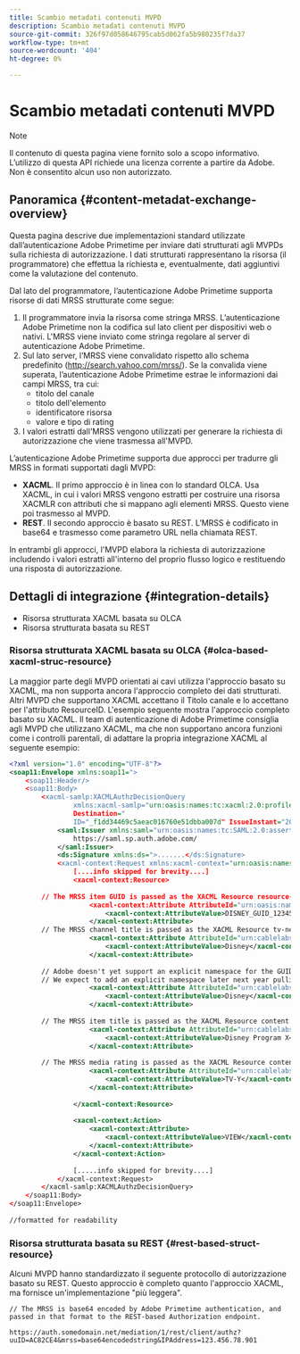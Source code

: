 ```yaml
---
title: Scambio metadati contenuti MVPD
description: Scambio metadati contenuti MVPD
source-git-commit: 326f97d058646795cab5d062fa5b980235f7da37
workflow-type: tm+mt
source-wordcount: '404'
ht-degree: 0%

---
```



# Scambio metadati contenuti MVPD

>[!NOTE]
>
>Il contenuto di questa pagina viene fornito solo a scopo informativo. L’utilizzo di questa API richiede una licenza corrente a partire da Adobe. Non è consentito alcun uso non autorizzato.

## Panoramica {#content-metadat-exchange-overview}

Questa pagina descrive due implementazioni standard utilizzate dall’autenticazione Adobe Primetime per inviare dati strutturati agli MVPDs sulla richiesta di autorizzazione.  I dati strutturati rappresentano la risorsa (il programmatore) che effettua la richiesta e, eventualmente, dati aggiuntivi come la valutazione del contenuto.

Dal lato del programmatore, l’autenticazione Adobe Primetime supporta risorse di dati MRSS strutturate come segue:

1. Il programmatore invia la risorsa come stringa MRSS. L’autenticazione Adobe Primetime non la codifica sul lato client per dispositivi web o nativi. L&#39;MRSS viene inviato come stringa regolare al server di autenticazione Adobe Primetime.
1. Sul lato server, l’MRSS viene convalidato rispetto allo schema predefinito (http://search.yahoo.com/mrss/).  Se la convalida viene superata, l’autenticazione Adobe Primetime estrae le informazioni dai campi MRSS, tra cui:
   * titolo del canale
   * titolo dell&#39;elemento
   * identificatore risorsa
   * valore e tipo di rating
1. I valori estratti dall&#39;MRSS vengono utilizzati per generare la richiesta di autorizzazione che viene trasmessa all&#39;MVPD.

L’autenticazione Adobe Primetime supporta due approcci per tradurre gli MRSS in formati supportati dagli MVPD:

* **XACML**.  Il primo approccio è in linea con lo standard OLCA.  Usa XACML, in cui i valori MRSS vengono estratti per costruire una risorsa XACMLR con attributi che si mappano agli elementi MRSS.  Questo viene poi trasmesso al MVPD.
* **REST**.  Il secondo approccio è basato su REST.  L’MRSS è codificato in base64 e trasmesso come parametro URL nella chiamata REST.

In entrambi gli approcci, l&#39;MVPD elabora la richiesta di autorizzazione includendo i valori estratti all&#39;interno del proprio flusso logico e restituendo una risposta di autorizzazione.

## Dettagli di integrazione {#integration-details}

* Risorsa strutturata XACML basata su OLCA
* Risorsa strutturata basata su REST

### Risorsa strutturata XACML basata su OLCA {#olca-based-xacml-struc-resource}

La maggior parte degli MVPD orientati ai cavi utilizza l&#39;approccio basato su XACML, ma non supporta ancora l&#39;approccio completo dei dati strutturati.  Altri MVPD che supportano XACML accettano il Titolo canale e lo accettano per l&#39;attributo ResourceID. L&#39;esempio seguente mostra l&#39;approccio completo basato su XACML. Il team di autenticazione di Adobe Primetime consiglia agli MVPD che utilizzano XACML, ma che non supportano ancora funzioni come i controlli parentali, di adattare la propria integrazione XACML al seguente esempio:

```XML
<?xml version="1.0" encoding="UTF-8"?>
<soap11:Envelope xmlns:soap11=">
    <soap11:Header/>
    <soap11:Body>
        <xacml-samlp:XACMLAuthzDecisionQuery
                xmlns:xacml-samlp="urn:oasis:names:tc:xacml:2.0:profile:saml2.0:v2:schema:protocol"
                Destination="
                ID="_f1dd34469c5aeac016760e51dbba007d" IssueInstant="2012-06-26T16:30:24.879Z" Version="2.0">
            <saml:Issuer xmlns:saml="urn:oasis:names:tc:SAML:2.0:assertion">
                https://saml.sp.auth.adobe.com/
            </saml:Issuer>
            <ds:Signature xmlns:ds=">.......</ds:Signature>
            <xacml-context:Request xmlns:xacml-context="urn:oasis:names:tc:xacml:2.0:context:schema:os">
                [....info skipped for brevity....]
                <xacml-context:Resource>
 
        // The MRSS item GUID is passed as the XACML Resource resource-id
                    <xacml-context:Attribute AttributeId="urn:oasis:names:tc:xacml:1.0:resource:resource-id">
                        <xacml-context:AttributeValue>DISNEY_GUID_12345</xacml-context:AttributeValue>
                    </xacml-context:Attribute>
        // The MRSS channel title is passed as the XACML Resource tv-network
                    <xacml-context:Attribute AttributeId="urn:cablelabs:ocla:1.0:attribute:content:tv-network">
                        <xacml-context:AttributeValue>Disney</xacml-context:AttributeValue>
                    </xacml-context:Attribute>
 
        // Adobe doesn't yet support an explicit namespace for the GUID, so we reuse the channel title as the GUID.  
        // We expect to add an explicit namespace later next year pulling it from the GUID scheme attribute.
                    <xacml-context:Attribute AttributeId="urn:cablelabs:ocla:1.0:attribute:content:id:namespace">
                        <xacml-context:AttributeValue>Disney</xacml-context:AttributeValue>
                    </xacml-context:Attribute>
 
        // The MRSS item title is passed as the XACML Resource content title
                    <xacml-context:Attribute AttributeId="urn:cablelabs:ocla:1.0:attribute:content:title">
                        <xacml-context:AttributeValue>Disney Program X</xacml-context:AttributeValue>
                    </xacml-context:Attribute>
 
        // The MRSS media rating is passed as the XACML Resource content rating 
                    <xacml-context:Attribute AttributeId="urn:cablelabs:ocla:1.0:attribute:content:rating:vchip">
                        <xacml-context:AttributeValue>TV-Y</xacml-context:AttributeValue>
                    </xacml-context:Attribute>
 
                </xacml-context:Resource>
 
                <xacml-context:Action>
                    <xacml-context:Attribute>
                        <xacml-context:AttributeValue>VIEW</xacml-context:AttributeValue>
                    </xacml-context:Attribute>
                </xacml-context:Action>
 
                [.....info skipped for brevity....]
            </xacml-context:Request>
        </xacml-samlp:XACMLAuthzDecisionQuery>
    </soap11:Body>
</soap11:Envelope>
 
//formatted for readability
```

### Risorsa strutturata basata su REST {#rest-based-struct-resource}

Alcuni MVPD hanno standardizzato il seguente protocollo di autorizzazione basato su REST. Questo approccio è completo quanto l&#39;approccio XACML, ma fornisce un&#39;implementazione &quot;più leggera&quot;.

`// The MRSS is base64 encoded by Adobe Primetime authentication, and passed in that format to the REST-based Authorization endpoint.`

`https://auth.somedomain.net/mediation/1/rest/client/authz?uuID=AC82CE4&mrss=base64encodedstring&IPAddress=123.456.78.901`

<!--
>[!RELATEDINFORMATION]
>* [User Metadata Exchange](/help/authentication/mvpd-user-metadata-exchng.md)
>* [Logout](/help/authentication/usecase-mvpd-logout.md)
>* [Programmer Integration Guide: Identifying Protected Resources](/help/authentication/identify-protected-resources.md)
>* [Programmer Integration Guide: User Metadata Exchange](/help/authentication/user-metadata.md)
-->